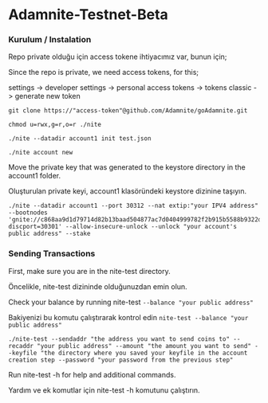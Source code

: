 # Adamnite-Testnet-Beta


### Kurulum / Instalation 
Repo private olduğu için access tokene ihtiyacımız var, bunun için;

Since the repo is private, we need access tokens, for this;

settings -> developer settings -> personal access tokens -> tokens classic -> generate new token

```
git clone https://"access-token"@github.com/Adamnite/goAdamnite.git
```


```
chmod u=rwx,g=r,o=r ./nite
```

```
./nite --datadir account1 init test.json
```

```
./nite account new
```
Move the private key that was generated to the keystore directory in the account1 folder.

Oluşturulan private keyi, account1 klasöründeki keystore dizinine taşıyın.
```
./nite --datadir account1 --port 30312 --nat extip:"your IPV4 address" --bootnodes 'gnite://c868aa9d1d79714d82b13baad504877ac7d0404999782f2b915b5588b9322de8ef137f2d225f34431985894f65ea5634332f178c32b51d23e09842e2d078bec9@38.17.51.24:0?discport=30301' --allow-insecure-unlock --unlock "your account's public address" --stake
```

### Sending Transactions
First, make sure you are in the nite-test directory. 

Öncelikle, nite-test dizininde olduğunuzdan emin olun.

Check your balance by running nite-test ``--balance "your public address"``

Bakiyenizi bu komutu çalıştırarak kontrol edin ``nite-test --balance "your public address"``

```
./nite-test --sendaddr "the address you want to send coins to" --recaddr "your public address" --amount "the amount you want to send" --keyfile "the directory where you saved your keyfile in the account creation step --password "your password from the previous step"
```

Run nite-test -h for help and additional commands.

Yardım ve ek komutlar için nite-test -h komutunu çalıştırın.

